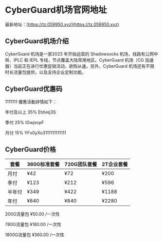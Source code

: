 # CyberGuard机场官网地址

最新地址：[https://tz.059950.xyz](https://tz.059950.xyz)

## CyberGuard机场介绍

CyberGuard 机场是一家2023 年开始运营的 Shadowsocks 机场，线路有公网中转、IPLC 和 IEPL 专线，节点覆盖大陆常用地区。CyberGuard 机场（CG 加速器）当前正在进行优惠促销活动，欲购从速。另外，CyberGuard 机场还有不限时长流量包提供，以及支持企业定制功能。

## CyberGuard优惠码
1111111
優惠活動詳情如下：

年付及以上  35%  Etdvej3S

季付  25%  IGwjxcpF

月付  15%  YFx0yXo3111111111111

## CyberGuard价格

|套餐|360G标准套餐|720G团队套餐|2T企业套餐|
|----|----|----|----|
|月付|¥42|¥72|¥200|
|季付|¥123|¥212|¥596|
|半年付|¥349|¥422|¥1188|
|年付|¥840|¥840|¥2280|

200G流量包 ¥50.00 /一次性

780G流量包 ¥180.00 /一次性

1800G流量包 ¥360.00 /一次性

